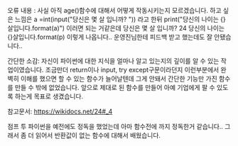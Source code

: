 오류 내용 : 사실 아직 age()함수에 대해서 어떻게 작동시키는지 모르겠습니다. 하고 싶은 느낌은 a =int(input("당신은 몇 살 입니까? "))
라고 한뒤 print("당신의 나이는 {}살입니다.format(a)")
이러면 되는 거같은데 
당신은 몇 살 입니까? 24
당신의 나이는 {}살입니다.format(p)
이렇게 나옵니다.. 운영진님한테 피드백 받고 했는데도 잘 안됐습니다..

간단한 소감: 자신이 파이썬에 대한 지식을 얼마나 알고 있는지의 깊이를 알 수 있는 작업이였습니다. 조금만더 return이나 input, try except구문이라던지 이런부분에서 완벽히 이해를 했으면 할 수 있는 함수가 늘어날텐데 그게 안돼서 간단한 기능만 가진 함수를 만들 수 밖에 없었습니다. 앞으로 제대로 된 함수를 만들어 아예 기업에게 팔 수 있도록 하는게 목표로 생겼습니다.

참고문서: https://wikidocs.net/24#_4



점프 투 파이썬을 예전에도 정독을 했었는데 아마 함수전에 까지 정독한거 같습니다.. 그래서 좀 더 읽어서 반환값이 없는 함수에 대해서 배웠습니다.